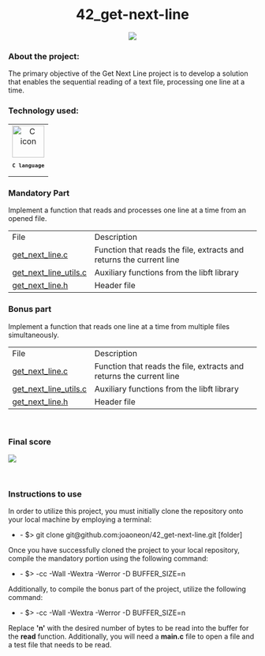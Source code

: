 <h1 align="center">
  42_get-next-line
</h1> 
<p align="center">
  <img src="https://github.com/joaoneon/42_get-next-line/assets/6489188/10fd5b3a-a952-404e-947c-f47491a25b5e">
</p>
<h3 align="left">
  About the project:
  </h3>
    <p>
    The primary objective of the Get Next Line project is to develop a solution that enables the sequential reading of a text file, processing one line at a time.
      </p>
 <h3 align="left">
    Technology used:
  </h3>
   <table>
       <td align="center">
            <img src="https://skillicons.dev/icons?i=c" width="65px" alt="C icon" /><br>
            <sub>
                <b>
                    <pre>C language</pre>
                </b>
            </sub>
        </td>
  </table>
    <h3 align=>
  Mandatory Part  
</h3>
  <p align="left">
Implement a function that reads and processes one line at a time from an opened file.
  </p>
<table align>
  <tr>
    <td>File</td>
    <td>Description</td>
  </tr>
  <tr>
    <td><a href="https://github.com/joaoneon/42_get-next-line/blob/main/get_next_line.c">get_next_line.c</td>
    <td>Function that reads the file, extracts and returns the current line</td>
  </tr>
   <tr>
    <td><a href="https://github.com/joaoneon/42_get-next-line/blob/main/get_next_line_utils.c">get_next_line_utils.c</td>
    <td>Auxiliary functions from the libft library</td>
  </tr>
   <tr>
    <td><a href="https://github.com/joaoneon/42_get-next-line/blob/main/get_next_line.h">get_next_line.h</td>
    <td>Header file</td>
  </tr>
  </table>
  
  
   <h3 align="left">
  Bonus part 
</h3>
  <p align="left">
Implement a function that reads one line at a time from multiple files simultaneously.
  </p>
<table align>
  <tr>
    <td>File</td>
    <td>Description</td>
  </tr>
  <tr>
    <td><a href="https://github.com/joaoneon/42_get-next-line/blob/main/get_next_line_bonus.c">get_next_line.c</td>
    <td>Function that reads the file, extracts and returns the current line</td>
  </tr>
   <tr>
    <td><a href="https://github.com/joaoneon/42_get-next-line/blob/main/get_next_line_utils_bonus.c">get_next_line_utils.c</td>
    <td>Auxiliary functions from the libft library</td>
  </tr>
   <tr>
    <td><a href="https://github.com/joaoneon/42_get-next-line/blob/main/get_next_line_bonus.h">get_next_line.h</td>
    <td>Header file</td>
  </tr>
  </table>
  <br>
  <h3 align="left">
   Final score  
</h3>
<p align="left">
  <img src="https://github.com/joaoneon/42_get-next-line/assets/6489188/45582b9c-e1e5-444d-be4b-7fe30c6d5c3b">
</p>
  
<br>
  
  <h3 align="left">
  Instructions to use  
</h3>
<p>
  In order to utilize this project, you must initially clone the repository onto your local machine by employing a terminal:
  </p>
  <ul>
  <li>
  - $> git clone git@github.com:joaoneon/42_get-next-line.git [folder]
  </ul>
  </li>
  
  <p>
  Once you have successfully cloned the project to your local repository, compile the mandatory portion using the following command:
  </p>
  <ul>
  <li>
  - $> -cc -Wall -Wextra -Werror -D BUFFER_SIZE=n <files.c>
  </ul>
  </li>
   <p>
 Additionally, to compile the bonus part of the project, utilize the following command:
  </p>
  <ul>
  <li>
  - $> -cc -Wall -Wextra -Werror -D BUFFER_SIZE=n <files.c>
  </ul>
  </li>
    
 <p>
   Replace <b>'n'</b> with the desired number of bytes to be read into the buffer for the <b>read</b> function. Additionally, you will need a <b>main.c</b> file to open a file and a test file that needs to be read.
    </p>
  
 

